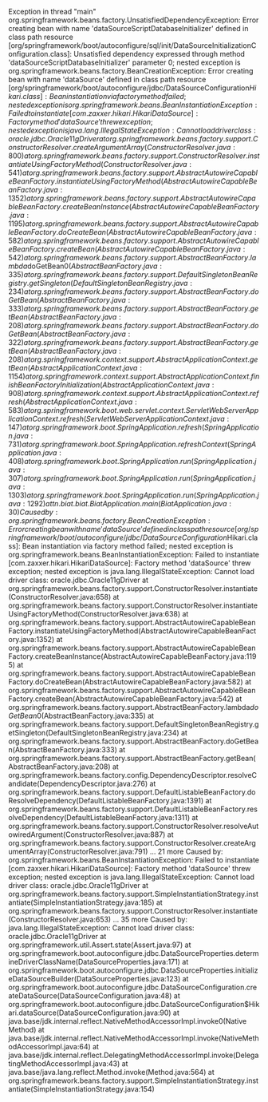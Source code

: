 Exception in thread "main" org.springframework.beans.factory.UnsatisfiedDependencyException: Error creating bean with name 'dataSourceScriptDatabaseInitializer' defined in class path resource [org/springframework/boot/autoconfigure/sql/init/DataSourceInitializationConfiguration.class]: Unsatisfied dependency expressed through method 'dataSourceScriptDatabaseInitializer' parameter 0; nested exception is org.springframework.beans.factory.BeanCreationException: Error creating bean with name 'dataSource' defined in class path resource [org/springframework/boot/autoconfigure/jdbc/DataSourceConfiguration$Hikari.class]: Bean instantiation via factory method failed; nested exception is org.springframework.beans.BeanInstantiationException: Failed to instantiate [com.zaxxer.hikari.HikariDataSource]: Factory method 'dataSource' threw exception; nested exception is java.lang.IllegalStateException: Cannot load driver class: oracle.jdbc.Oracle11gDriver
        at org.springframework.beans.factory.support.ConstructorResolver.createArgumentArray(ConstructorResolver.java:800)
        at org.springframework.beans.factory.support.ConstructorResolver.instantiateUsingFactoryMethod(ConstructorResolver.java:541)
        at org.springframework.beans.factory.support.AbstractAutowireCapableBeanFactory.instantiateUsingFactoryMethod(AbstractAutowireCapableBeanFactory.java:1352)
        at org.springframework.beans.factory.support.AbstractAutowireCapableBeanFactory.createBeanInstance(AbstractAutowireCapableBeanFactory.java:1195)
        at org.springframework.beans.factory.support.AbstractAutowireCapableBeanFactory.doCreateBean(AbstractAutowireCapableBeanFactory.java:582)
        at org.springframework.beans.factory.support.AbstractAutowireCapableBeanFactory.createBean(AbstractAutowireCapableBeanFactory.java:542)
        at org.springframework.beans.factory.support.AbstractBeanFactory.lambda$doGetBean$0(AbstractBeanFactory.java:335)
        at org.springframework.beans.factory.support.DefaultSingletonBeanRegistry.getSingleton(DefaultSingletonBeanRegistry.java:234)
        at org.springframework.beans.factory.support.AbstractBeanFactory.doGetBean(AbstractBeanFactory.java:333)
        at org.springframework.beans.factory.support.AbstractBeanFactory.getBean(AbstractBeanFactory.java:208)
        at org.springframework.beans.factory.support.AbstractBeanFactory.doGetBean(AbstractBeanFactory.java:322)
        at org.springframework.beans.factory.support.AbstractBeanFactory.getBean(AbstractBeanFactory.java:208)
        at org.springframework.context.support.AbstractApplicationContext.getBean(AbstractApplicationContext.java:1154)
        at org.springframework.context.support.AbstractApplicationContext.finishBeanFactoryInitialization(AbstractApplicationContext.java:908)
        at org.springframework.context.support.AbstractApplicationContext.refresh(AbstractApplicationContext.java:583)
        at org.springframework.boot.web.servlet.context.ServletWebServerApplicationContext.refresh(ServletWebServerApplicationContext.java:147)
        at org.springframework.boot.SpringApplication.refresh(SpringApplication.java:731)
        at org.springframework.boot.SpringApplication.refreshContext(SpringApplication.java:408)
        at org.springframework.boot.SpringApplication.run(SpringApplication.java:307)
        at org.springframework.boot.SpringApplication.run(SpringApplication.java:1303)
        at org.springframework.boot.SpringApplication.run(SpringApplication.java:1292)
        at tn.biat.biat.BiatApplication.main(BiatApplication.java:30)
Caused by: org.springframework.beans.factory.BeanCreationException: Error creating bean with name 'dataSource' defined in class path resource [org/springframework/boot/autoconfigure/jdbc/DataSourceConfiguration$Hikari.class]: Bean instantiation via factory method failed; nested exception is org.springframework.beans.BeanInstantiationException: Failed to instantiate [com.zaxxer.hikari.HikariDataSource]: Factory method 'dataSource' threw exception; nested exception is java.lang.IllegalStateException: Cannot load driver class: oracle.jdbc.Oracle11gDriver
        at org.springframework.beans.factory.support.ConstructorResolver.instantiate(ConstructorResolver.java:658)
        at org.springframework.beans.factory.support.ConstructorResolver.instantiateUsingFactoryMethod(ConstructorResolver.java:638)
        at org.springframework.beans.factory.support.AbstractAutowireCapableBeanFactory.instantiateUsingFactoryMethod(AbstractAutowireCapableBeanFactory.java:1352)
        at org.springframework.beans.factory.support.AbstractAutowireCapableBeanFactory.createBeanInstance(AbstractAutowireCapableBeanFactory.java:1195)
        at org.springframework.beans.factory.support.AbstractAutowireCapableBeanFactory.doCreateBean(AbstractAutowireCapableBeanFactory.java:582)
        at org.springframework.beans.factory.support.AbstractAutowireCapableBeanFactory.createBean(AbstractAutowireCapableBeanFactory.java:542)
        at org.springframework.beans.factory.support.AbstractBeanFactory.lambda$doGetBean$0(AbstractBeanFactory.java:335)
        at org.springframework.beans.factory.support.DefaultSingletonBeanRegistry.getSingleton(DefaultSingletonBeanRegistry.java:234)
        at org.springframework.beans.factory.support.AbstractBeanFactory.doGetBean(AbstractBeanFactory.java:333)
        at org.springframework.beans.factory.support.AbstractBeanFactory.getBean(AbstractBeanFactory.java:208)
        at org.springframework.beans.factory.config.DependencyDescriptor.resolveCandidate(DependencyDescriptor.java:276)
        at org.springframework.beans.factory.support.DefaultListableBeanFactory.doResolveDependency(DefaultListableBeanFactory.java:1391)
        at org.springframework.beans.factory.support.DefaultListableBeanFactory.resolveDependency(DefaultListableBeanFactory.java:1311)
        at org.springframework.beans.factory.support.ConstructorResolver.resolveAutowiredArgument(ConstructorResolver.java:887)
        at org.springframework.beans.factory.support.ConstructorResolver.createArgumentArray(ConstructorResolver.java:791)
        ... 21 more
Caused by: org.springframework.beans.BeanInstantiationException: Failed to instantiate [com.zaxxer.hikari.HikariDataSource]: Factory method 'dataSource' threw exception; nested exception is java.lang.IllegalStateException: Cannot load driver class: oracle.jdbc.Oracle11gDriver
        at org.springframework.beans.factory.support.SimpleInstantiationStrategy.instantiate(SimpleInstantiationStrategy.java:185)
        at org.springframework.beans.factory.support.ConstructorResolver.instantiate(ConstructorResolver.java:653)
        ... 35 more
Caused by: java.lang.IllegalStateException: Cannot load driver class: oracle.jdbc.Oracle11gDriver
        at org.springframework.util.Assert.state(Assert.java:97)
        at org.springframework.boot.autoconfigure.jdbc.DataSourceProperties.determineDriverClassName(DataSourceProperties.java:171)
        at org.springframework.boot.autoconfigure.jdbc.DataSourceProperties.initializeDataSourceBuilder(DataSourceProperties.java:123)
        at org.springframework.boot.autoconfigure.jdbc.DataSourceConfiguration.createDataSource(DataSourceConfiguration.java:48)
        at org.springframework.boot.autoconfigure.jdbc.DataSourceConfiguration$Hikari.dataSource(DataSourceConfiguration.java:90)
        at java.base/jdk.internal.reflect.NativeMethodAccessorImpl.invoke0(Native Method)
        at java.base/jdk.internal.reflect.NativeMethodAccessorImpl.invoke(NativeMethodAccessorImpl.java:64)
        at java.base/jdk.internal.reflect.DelegatingMethodAccessorImpl.invoke(DelegatingMethodAccessorImpl.java:43)
        at java.base/java.lang.reflect.Method.invoke(Method.java:564)
        at org.springframework.beans.factory.support.SimpleInstantiationStrategy.instantiate(SimpleInstantiationStrategy.java:154)
